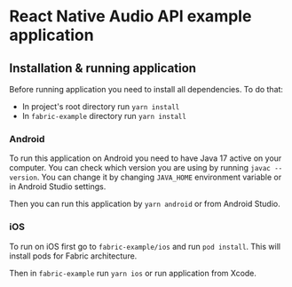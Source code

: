 # React Native Audio API example application

## Installation & running application

Before running application you need to install all dependencies. To do that:

- In project's root directory run `yarn install`
- In `fabric-example` directory run `yarn install`

### Android

To run this application on Android you need to have Java 17 active on your computer. You can check which version you are using by running `javac --version`. You can change it by changing `JAVA_HOME` environment variable or in Android Studio settings.

Then you can run this application by `yarn android` or from Android Studio.

### iOS

To run on iOS first go to `fabric-example/ios` and run `pod install`. This will install pods for Fabric architecture.

Then in `fabric-example` run `yarn ios` or run application from Xcode.
